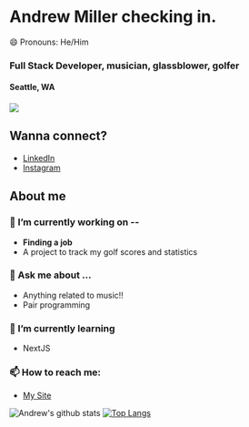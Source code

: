 # Andrew Miller checking in.
😄 Pronouns: He/Him
### Full Stack Developer, musician, glassblower, golfer
#### Seattle, WA
#### ![](https://komarev.com/ghpvc/?username=jazznerd206&label=Profile%20views&color=0e75b6&style=flat)

## Wanna connect?
* [LinkedIn](https://www.linkedin.com/in/andrew-miller-113a1a195/)
* [Instagram](https://www.instagram.com/206alm/)

## About me
### 🔭 I’m currently working on --
  * __Finding a job__
  * A project to track my golf scores and statistics
### 💬 Ask me about ...
  * Anything related to music!!
  * Pair programming
### 🌱 I’m currently learning
  * NextJS
### 📫 How to reach me:
  * [My Site](https://andrewmiller.fun)
 
![Andrew's github stats](https://github-readme-stats.vercel.app/api?username=jazznerd206)
[![Top Langs](https://github-readme-stats.vercel.app/api/top-langs/?username=jazznerd206)](https://github.com/jazznerd206/github-readme-stats)

<!--
**jazznerd206/jazznerd206** is a ✨ _special_ ✨ repository because its `README.md` (this file) appears on your GitHub profile.

Here are some ideas to get you started:



- 👯 I’m looking to collaborate on ...
- 🤔 I’m looking for help with ...
- 💬 Ask me about ...


- ⚡ Fun fact: ...
-->
